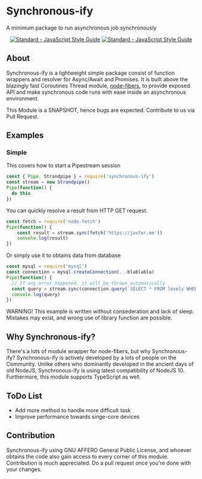<!-- markdownlint-disable-->
# Synchronous-ify
A minimum package to run asynchronous job synchronously

<p align="center">
  <a href="https://standardjs.com"><img src="https://img.shields.io/badge/code_style-standard-brightgreen.svg" alt="Standard - JavaScript Style Guide"></a>
  <a href="https://github.com/standard/standard"><img src="https://cdn.rawgit.com/standard/standard/master/badge.svg" alt="Standard - JavaScript Style Guide"></a>
</p> 

## About
Synchronous-ify is a lightweight simple package consist of function wrappers and resolver for Async/Await and Promises. It is built above the blazingly fast Coroutines Thread module, [node-fibers](https://github.com/laverdet/node-fibers), to provide exposed API and make synchronous code runs with ease inside an asynchronous environment.

This Module is a SNAPSHOT, hence bugs are expected. Contribute to us via Pull Request.

## Examples
### Simple
This covers how to start a Pipestream session
```js
const { Pipe, Strandpipe } = require('synchronous-ify')
const stream = new Strandpipe()
Pipe(function() {
  do this
})
```

You can quickly resolve a result from HTTP GET request.
```js
const fetch = require('node-fetch')
Pipe(function() { 
    const result = stream.sync(fetch('https://javfor.me'))
    console.log(result)
})
```

Or simply use it to obtains data from database
```js
const mysql = require('mysql')
const connection = mysql.createConnection(...blablabla)
Pipe(function() {
  // If any error happened, it will be thrown automatically
  const query = stream.sync(connection.query(`SELECT * FROM levels WHERE userId = '${user.uuid}'`))
  console.log(query)
})
```

WARNING! This example is written without consederation and lack of sleep. Mistakes may exist, and wrong use of library function are possible.

## Why Synchronous-ify?
There's a lots of module wrapper for node-fibers, but why Synchronous-ify?
Synchronous-ify is actively developed by a lots of people on the Community. Unlike others who dominantly developed in the ancient days of old NodeJS, Synchronous-ify is using latest compatibility of NodeJS 10. Furthermore, this module supports TypeScript as well.

## ToDo List
- Add more method to handle more difficult task
- Improve performance towards singe-core devices

## Contribution
Synchronous-ify using GNU AFFERO General Public License, and whoever obtains the code also gain access to every corner of this module. Contribution is much appreciated. Do a pull request once you're done with your changes.
